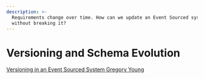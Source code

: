 ```yaml
---
description: >-
  Requirements change over time. How can we update an Event Sourced system
  without breaking it?
---
```


# Versioning and Schema Evolution

[Versioning in an Event Sourced System Gregory Young](https://leanpub.com/esversioning/read)
